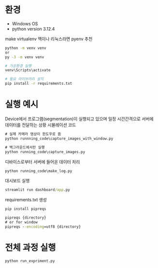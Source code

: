 # 환경
- Windows OS
- python version 3.12.4

make virtualenv 맥이나 리눅스라면 pyenv 추천

```bash
python -m venv venv
or 
py -3 -m venv venv
```

```bash
# 가상환경 실행
venv\Scripts\activate

# 필요 라이브러리 설치
pip install -r requirements.txt
```

# 실행 예시

Device에서 프로그램(segmentation)이 실행되고 있으며 일정 시간간격으로 서버에 데이터를 전달하는 상황 시뮬레이션 코드
```cmd
# 실제 카메라 영상이 윈도우로 뜸
python runnning_code\capture_images_with_window.py 

# 백그라운드에서만 실행
python running_code\capture_images.py 
```

디바이스로부터 서버에 들어온 데이터 처리
```cmd
python running_code\make_log.py
```

대시보드 실행
```cmd
streamlit run dashboard/app.py
```

requirements.txt 생성
```cmd
pip install pipreqs

pipreqs {directory}
# or for window
pipreqs --encoding=utf8 {directory}
```

# 전체 과정 실행
```bash
python run_expriment.py
```


